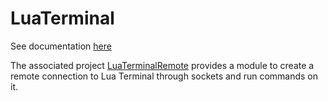 LuaTerminal
===========

See documentation [here](http://www.amved.com/milindsweb/LuaTerminal.html)

The associated project [LuaTerminalRemote](https://github.com/aryajur/LuaTerminalRemote) provides a module to create a remote connection to Lua Terminal through sockets and run commands on it.
